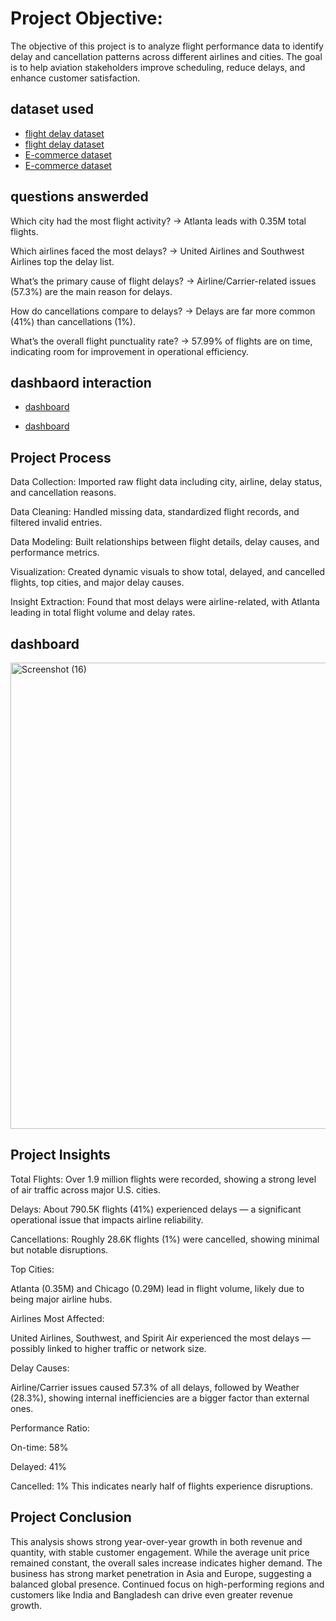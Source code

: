 # Project Objective:

The objective of this project is to analyze flight performance data to identify delay and cancellation patterns across different airlines and cities. The goal is to help aviation stakeholders improve scheduling, reduce delays, and enhance customer satisfaction.




## dataset used
- <a href="https://github.com/mayor124/flight-delay-and-compellation-dashboard-using-power-bi-/blob/main/airports.csv">flight delay dataset</a>
- <a href="https://github.com/mayor124/flight-delay-and-compellation-dashboard-using-power-bi-/blob/main/airlines.csv"> flight delay dataset</a>
- <a href="https://github.com/mayor124/Revenue-Pulse-Global-Sales-Performance-Overview-using-excel-/blob/main/time_dim.csv">E-commerce dataset</a>
- <a href="https://1drv.ms/x/c/99e024bbb05ca49a/ETUS9ZYquNlDsTbDibz0sKgBd3nR1s-RcDix-wnCCJbr_w?e=gR3caq">E-commerce dataset</a>


## questions answerded

Which city had the most flight activity?
→ Atlanta leads with 0.35M total flights.

Which airlines faced the most delays?
→ United Airlines and Southwest Airlines top the delay list.

What’s the primary cause of flight delays?
→ Airline/Carrier-related issues (57.3%) are the main reason for delays.

How do cancellations compare to delays?
→ Delays are far more common (41%) than cancellations (1%).

What’s the overall flight punctuality rate?
→ 57.99% of flights are on time, indicating room for improvement in operational efficiency.
## dashbaord interaction
- <a href="https://github.com/mayor124/Revenue-Pulse-Global-Sales-Performance-Overview-using-excel-/blob/main/Screenshot%202025-09-04%20142718.png">dashboard</a>

- <a href="https://github.com/mayor124/Revenue-Pulse-Global-Sales-Performance-Overview-using-excel-/blob/main/Screenshot%202025-09-07%20133740.png">dashboard</a>

## Project Process

Data Collection: Imported raw flight data including city, airline, delay status, and cancellation reasons.

Data Cleaning: Handled missing data, standardized flight records, and filtered invalid entries.

Data Modeling: Built relationships between flight details, delay causes, and performance metrics.

Visualization: Created dynamic visuals to show total, delayed, and cancelled flights, top cities, and major delay causes.

Insight Extraction: Found that most delays were airline-related, with Atlanta leading in total flight volume and delay rates.

## dashboard
<img width="1494" height="746" alt="Screenshot (16)" src="https://github.com/user-attachments/assets/17b78312-041e-4066-8396-7f5e331b1f74" />





## Project Insights


Total Flights: Over 1.9 million flights were recorded, showing a strong level of air traffic across major U.S. cities.

Delays: About 790.5K flights (41%) experienced delays — a significant operational issue that impacts airline reliability.

Cancellations: Roughly 28.6K flights (1%) were cancelled, showing minimal but notable disruptions.

Top Cities:

Atlanta (0.35M) and Chicago (0.29M) lead in flight volume, likely due to being major airline hubs.

Airlines Most Affected:

United Airlines, Southwest, and Spirit Air experienced the most delays — possibly linked to higher traffic or network size.

Delay Causes:

Airline/Carrier issues caused 57.3% of all delays, followed by Weather (28.3%), showing internal inefficiencies are a bigger factor than external ones.

Performance Ratio:

On-time: 58%

Delayed: 41%

Cancelled: 1%
This indicates nearly half of flights experience disruptions.
## Project Conclusion

This analysis shows strong year-over-year growth in both revenue and quantity, with stable customer engagement.
While the average unit price remained constant, the overall sales increase indicates higher demand.
The business has strong market penetration in Asia and Europe, suggesting a balanced global presence.
Continued focus on high-performing regions and customers like India and Bangladesh can drive even greater revenue growth.
